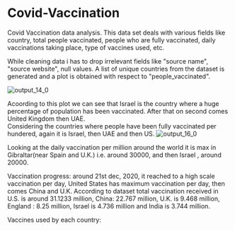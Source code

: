 # Covid-Vaccination
Covid Vaccination data analysis. This data set deals with various fields like country, total people vaccinated, people who are fully vaccinated, daily vaccinations taking place, type of vaccines used, etc.

While cleaning data i has to drop irrelevant fields like "source name", "source website", null values. A list of unique countries from the dataset is generated and a plot is obtained with respect to "people_vaccinated". 

![output_14_0](https://user-images.githubusercontent.com/60546284/107031400-09b6ac80-67aa-11eb-9a12-202e0744ee0c.png)

Acoording to this plot we can see that Israel is the country where a huge percentage of population has been vaccinated. After that on second comes United Kingdom then UAE.  
Considering the countries where people have been fully vaccinated per hundered, again it is Israel, then UAE and then US. 
![output_16_0](https://user-images.githubusercontent.com/60546284/107031883-d294cb00-67aa-11eb-8796-b8d1501316f6.png)


Looking at the daily vaccination per million around the world it is max in Gibraltar(near Spain and U.K.) i.e. around 30000, and then Israel , around 20000.

Vaccination progress: around 21st dec, 2020, it reached to a high scale vaccination per day, United States has maximum vaccination per day, then comes China  and U.K. According to dataset total vaccination received in U.S. is around 31.1233 million, China: 22.767 million, U.K. is 9.468 million, England : 8.25 million, Israel is 4.736 million and India is 3.744 million.

Vaccines used by each country: 




